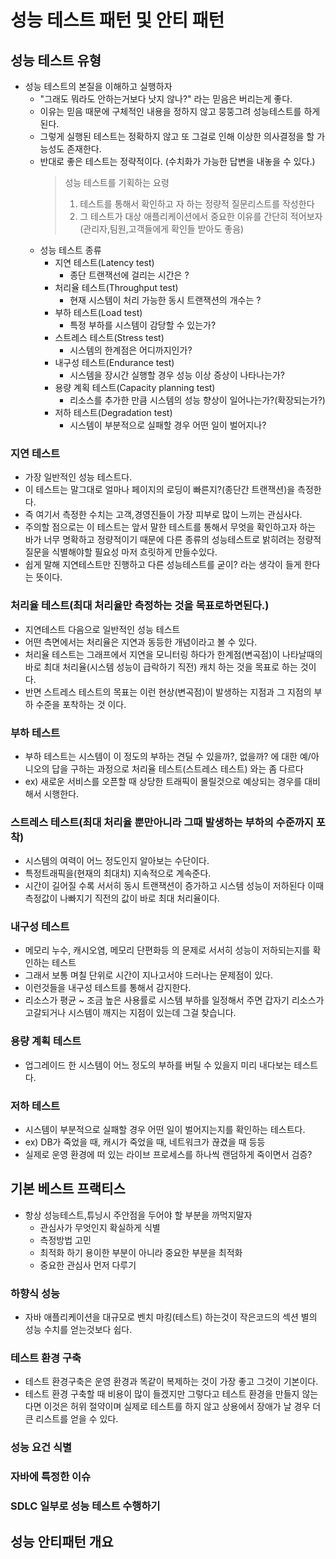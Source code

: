 # 성능 테스트 패턴 및 안티 패턴
## 성능 테스트 유형
- 성능 테스트의 본질을 이해하고 실행하자
  - "그래도 뭐라도 안하는거보다 낫지 않나?" 라는 믿음은 버리는게 좋다.
  - 이유는 믿음 때문에 구체적인 내용을 정하지 않고 뭉뚱그려 성능테스트를 하게 된다.
  - 그렇게 실행된 테스트는 정확하지 않고 또 그걸로 인해 이상한 의사결정을 할 가능성도
    존재한다.
  - 반대로 좋은 테스트는 정략적이다. (수치화가 가능한 답변을 내놓을 수 있다.)
    > 성능 테스트를 기획하는 요령 <BR>
    > 1. 테스트를 통해서 확인하고 자 하는 정량적 질문리스트를 작성한다 <BR>
    > 2. 그 테스트가 대상 애플리케이션에서 중요한 이유를 간단히 적어보자
    >    (관리자,팀원,고객들에게 확인들 받아도 좋음)
  - 성능 테스트 종류
    - 지연 테스트(Latency test)
      - 종단 트랜잭선에 걸리는 시간은 ?
    - 처리율 테스트(Throughput test)
      - 현재 시스템이 처리 가능한 동시 트랜잭션의 개수는 ?
    - 부하 테스트(Load test)
      - 특정 부하를 시스템이 감당할 수 있는가?
    - 스트레스 테스트(Stress test)
      - 시스템의 한계점은 어디까지인가?
    - 내구성 테스트(Endurance test)
      - 시스템을 장시간 실행할 경우 성능 이상 증상이 나타나는가?
    - 용량 계획 테스트(Capacity planning test)
      - 리소스를 추가한 만큼 시스템의 성능 향상이 일어나는가?(확장되는가?)
    - 저하 테스트(Degradation test)
      - 시스템이 부분적으로 실패할 경우 어떤 일이 벌어지나?

### 지연 테스트
- 가장 일반적인 성능 테스트다.
- 이 테스트는 말그대로 얼마나 페이지의 로딩이 빠른지?(종단간 트랜잭션)을 측정한다.
- 즉 여기서 측정한 수치는 고객,경영진들이 가장 피부로 많이 느끼는 관심사다.
- 주의할 점으로는 이 테스트는 앞서 말한 테스트를 통해서 무엇을 확인하고자 하는 바가 너무
  명확하고 정량적이기 때문에 다른 종류의 성능테스트로 밝히려는 정량적 질문을 식별해야할 필요성
  마저 흐릿하게 만들수있다.
- 쉽게 말해 지연테스트만 진행하고 다른 성능테스트를 굳이? 라는 생각이 들게 한다는 뜻이다.
### 처리율 테스트(최대 처리율만 측정하는 것을 목표로하면된다.)
- 지연테스트 다음으로 일반적인 성능 테스트
- 어떤 측면에서는 처리율은 지연과 동등한 개념이라고 볼 수 있다.
- 처리율 테스트는 그래프에서 지연을 모니터링 하다가 한계점(변곡점)이 나타날때의 바로 최대
  처리율(시스템 성능이 급락하기 직전) 캐치 하는 것을 목표로 하는 것이다.
- 반면 스트레스 테스트의 목표는 이런 현상(변곡점)이 발생하는 지점과 그 지점의 부하 수준을
  포착하는 것 이다.
### 부하 테스트
- 부하 테스트는 시스템이 이 정도의 부하는 견딜 수 있을까?, 없을까? 에 대한 예/아니오의 답을
  구하는 과정으로 처리율 테스트(스트레스 테스트) 와는 좀 다르다
- ex) 새로운 서비스를 오픈할 때 상당한 트래픽이 몰릴것으로 예상되는 경우를 대비해서 시행한다.
### 스트레스 테스트(최대 처리율 뿐만아니라 그때 발생하는 부하의 수준까지 포착)
- 시스템의 여력이 어느 정도인지 알아보는 수단이다.
- 특정트래픽을(현재의 최대치) 지속적으로 계속준다.
- 시간이 길어질 수록 서서히 동시 트랜잭션이 증가하고 시스템 성능이 저하된다 이때 측정값이
  나빠지기 직전의 값이 바로 최대 처리율이다.
### 내구성 테스트
- 메모리 누수, 캐시오염, 메모리 단편화등 의 문제로 서서히 성능이 저하되는지를 확인하는 테스트
- 그래서 보통 며칠 단위로 시간이 지나고서야 드러나는 문제점이 있다.
- 이런것들을 내구성 테스트를 통해서 감지한다.
- 리소스가 평균 ~ 조금 높은 사용률로 시스템 부하를 일정해서 주면 갑자기 리소스가 고갈되거나
  시스템이 깨지는 지점이 있는데 그걸 찾습니다.
### 용량 계획 테스트
- 업그레이드 한 시스템이 어느 정도의 부하를 버틸 수 있을지 미리 내다보는 테스트다.
### 저하 테스트
- 시스템이 부분적으로 실패할 경우 어떤 일이 벌어지는지를 확인하는 테스트다.
- ex) DB가 죽었을 때, 캐시가 죽었을 때, 네트워크가 끊겼을 때 등등
- 실제로 운영 환경에 떠 있는 라이브 프로세스를 하나씩 랜덤하게 죽이면서 검증?

## 기본 베스트 프랙티스
- 항상 성능테스트,튜닝시 주안점을 두어야 할 부분을 까먹지말자
  - 관심사가 무엇인지 확실하게 식별
  - 측정방법 고민
  - 최적화 하기 용이한 부분이 아니라 중요한 부분을 최적화
  - 중요한 관심사 먼저 다루기
### 하향식 성능
- 자바 애플리케이션을 대규모로 벤치 마킹(테스트) 하는것이 작은코드의 섹션 별의 성능 수치를
  얻는것보다 쉽다.
### 테스트 환경 구축
- 테스트 환경구축은 운영 환경과 똑같이 복제하는 것이 가장 좋고 그것이 기본이다.
- 테스트 환경 구축할 때 비용이 많이 들겠지만 그렇다고 테스트 환경을 만들지 않는다면 이것은
  허위 절약이며 실제로 테스트를 하지 않고 상용에서 장애가 날 경우 더 큰 리스트를 얻을 수
  있다.
### 성능 요건 식별
### 자바에 특정한 이슈
### SDLC 일부로 성능 테스트 수행하기

## 성능 안티패턴 개요